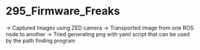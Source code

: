 # 295_Firmware_Freaks
-> Captured Images using ZED camera
-> Transported image from one ROS node to another 
-> Tried generating png with yaml script that can be used by the path finding program

